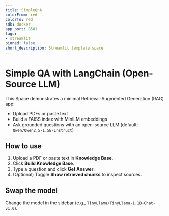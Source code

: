 ```yaml
---
title: SimpleQnA
colorFrom: red
colorTo: red
sdk: docker
app_port: 8501
tags:
- streamlit
pinned: false
short_description: Streamlit template space
---
```

# Simple QA with LangChain (Open-Source LLM)
This Space demonstrates a minimal Retrieval-Augmented Generation (RAG) app:
- Upload PDFs or paste text
- Build a FAISS index with MiniLM embeddings
- Ask grounded questions with an open-source LLM (default: `Qwen/Qwen2.5-1.5B-Instruct`)
## How to use
1. Upload a PDF or paste text in **Knowledge Base**.
2. Click **Build Knowledge Base**.
3. Type a question and click **Get Answer**.
4. (Optional) Toggle **Show retrieved chunks** to inspect sources.
## Swap the model
Change the model in the sidebar (e.g., `TinyLlama/TinyLlama-1.1B-Chat-v1.0`).
